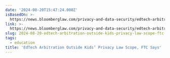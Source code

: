 ```yaml
---
date: '2024-08-20T15:47:24.000Z'
isBasedOn: >-
  https://news.bloomberglaw.com/privacy-and-data-security/edtech-arbitration-outside-kids-privacy-law-scope-ftc-says
link: >-
  https://news.bloomberglaw.com/privacy-and-data-security/edtech-arbitration-outside-kids-privacy-law-scope-ftc-says
slug: 2024-08-20-edtech-arbitration-outside-kids-privacy-law-scope-ftc-says
tags:
  - education
title: 'EdTech Arbitration Outside Kids’ Privacy Law Scope, FTC Says'
---
```

 
